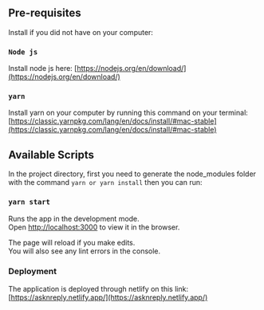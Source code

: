## Pre-requisites

Install if you did not have on your computer:
### `Node js`

Install node js here: [https://nodejs.org/en/download/](https://nodejs.org/en/download/)
### `yarn`

Install yarn on your computer by running this command on your terminal: [https://classic.yarnpkg.com/lang/en/docs/install/#mac-stable](https://classic.yarnpkg.com/lang/en/docs/install/#mac-stable)
## Available Scripts

In the project directory, first you need to generate the node_modules folder with the command `yarn or yarn install` then you can run:
### `yarn start`

Runs the app in the development mode.\
Open [http://localhost:3000](http://localhost:3000) to view it in the browser.

The page will reload if you make edits.\
You will also see any lint errors in the console.

### Deployment

The application is deployed through netlify on this link: [https://asknreply.netlify.app/](https://asknreply.netlify.app/)
